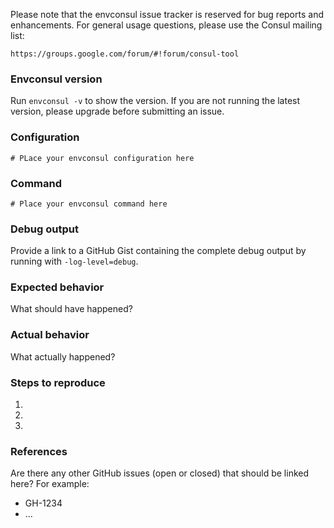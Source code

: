 Please note that the envconsul issue tracker is reserved for bug reports and
enhancements. For general usage questions, please use the Consul mailing list:

    https://groups.google.com/forum/#!forum/consul-tool

### Envconsul version
Run `envconsul -v` to show the version. If you are not running the latest
version, please upgrade before submitting an issue.

### Configuration
```hcl
# PLace your envconsul configuration here
```

### Command
```shell
# Place your envconsul command here
```

### Debug output
Provide a link to a GitHub Gist containing the complete debug output by running
with `-log-level=debug`.

### Expected behavior
What should have happened?

### Actual behavior
What actually happened?

### Steps to reproduce
1.
2.
3.

### References
Are there any other GitHub issues (open or closed) that should be linked here?
For example:

- GH-1234
- ...

